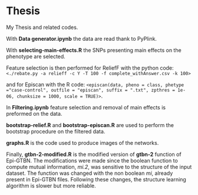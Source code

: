 # Thesis
My Thesis and related codes.

With **Data generator.ipynb** the data are read thank to PyPlink.

With **selecting-main-effects.R** the SNPs presenting main effects on the phenotype are selected.

Feature selection is then performed for ReliefF with the python code:
`<./rebate.py -a relieff -c Y -T 100 -f complete_withAnswer.csv -k 100>`

and for Episcan with the R code:
`<episcan(data, pheno = class, phetype ="case-control", outfile = "episcan", suffix = ".txt", zpthres = 1e-06, chunksize = 1000, scale = TRUE)>`.

In **Filtering.ipynb** feature selection and removal of main effects is preformed on the data.

**bootstrap-relief.R** and **bootstrap-episcan.R** are used to perform the bootstrap procedure on the filtered data.

**graphs.R** is the code used to produce images of the networks.

Finally, **gtbn-2-modified.R** is the modified version of **gtbn-2** function of Epi-GTBN. The modifications were made since the boolean function to compute mutual information, *mi.2*, was sensitive to the structure of the input dataset. The function was changed with the non boolean *mi*, already present in Epi-GTBN files. Following these changes, the structure learning algorithm is slower but more reliable.
